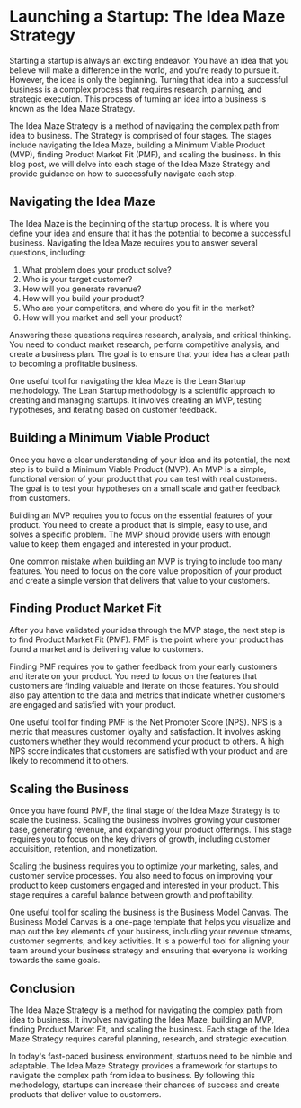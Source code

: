 # Launching a Startup: The Idea Maze Strategy

Starting a startup is always an exciting endeavor. You have an idea that you believe will make a difference in the world, and you're ready to pursue it. However, the idea is only the beginning. Turning that idea into a successful business is a complex process that requires research, planning, and strategic execution. This process of turning an idea into a business is known as the Idea Maze Strategy.

The Idea Maze Strategy is a method of navigating the complex path from idea to business. The Strategy is comprised of four stages. The stages include navigating the Idea Maze, building a Minimum Viable Product (MVP), finding Product Market Fit (PMF), and scaling the business. In this blog post, we will delve into each stage of the Idea Maze Strategy and provide guidance on how to successfully navigate each step.

## Navigating the Idea Maze

The Idea Maze is the beginning of the startup process. It is where you define your idea and ensure that it has the potential to become a successful business. Navigating the Idea Maze requires you to answer several questions, including:

1. What problem does your product solve?
2. Who is your target customer?
3. How will you generate revenue?
4. How will you build your product?
5. Who are your competitors, and where do you fit in the market?
6. How will you market and sell your product?

Answering these questions requires research, analysis, and critical thinking. You need to conduct market research, perform competitive analysis, and create a business plan. The goal is to ensure that your idea has a clear path to becoming a profitable business.

One useful tool for navigating the Idea Maze is the Lean Startup methodology. The Lean Startup methodology is a scientific approach to creating and managing startups. It involves creating an MVP, testing hypotheses, and iterating based on customer feedback.

## Building a Minimum Viable Product

Once you have a clear understanding of your idea and its potential, the next step is to build a Minimum Viable Product (MVP). An MVP is a simple, functional version of your product that you can test with real customers. The goal is to test your hypotheses on a small scale and gather feedback from customers.

Building an MVP requires you to focus on the essential features of your product. You need to create a product that is simple, easy to use, and solves a specific problem. The MVP should provide users with enough value to keep them engaged and interested in your product.

One common mistake when building an MVP is trying to include too many features. You need to focus on the core value proposition of your product and create a simple version that delivers that value to your customers.

## Finding Product Market Fit

After you have validated your idea through the MVP stage, the next step is to find Product Market Fit (PMF). PMF is the point where your product has found a market and is delivering value to customers.

Finding PMF requires you to gather feedback from your early customers and iterate on your product. You need to focus on the features that customers are finding valuable and iterate on those features. You should also pay attention to the data and metrics that indicate whether customers are engaged and satisfied with your product.

One useful tool for finding PMF is the Net Promoter Score (NPS). NPS is a metric that measures customer loyalty and satisfaction. It involves asking customers whether they would recommend your product to others. A high NPS score indicates that customers are satisfied with your product and are likely to recommend it to others.

## Scaling the Business

Once you have found PMF, the final stage of the Idea Maze Strategy is to scale the business. Scaling the business involves growing your customer base, generating revenue, and expanding your product offerings. This stage requires you to focus on the key drivers of growth, including customer acquisition, retention, and monetization.

Scaling the business requires you to optimize your marketing, sales, and customer service processes. You also need to focus on improving your product to keep customers engaged and interested in your product. This stage requires a careful balance between growth and profitability.

One useful tool for scaling the business is the Business Model Canvas. The Business Model Canvas is a one-page template that helps you visualize and map out the key elements of your business, including your revenue streams, customer segments, and key activities. It is a powerful tool for aligning your team around your business strategy and ensuring that everyone is working towards the same goals.

## Conclusion

The Idea Maze Strategy is a method for navigating the complex path from idea to business. It involves navigating the Idea Maze, building an MVP, finding Product Market Fit, and scaling the business. Each stage of the Idea Maze Strategy requires careful planning, research, and strategic execution.

In today's fast-paced business environment, startups need to be nimble and adaptable. The Idea Maze Strategy provides a framework for startups to navigate the complex path from idea to business. By following this methodology, startups can increase their chances of success and create products that deliver value to customers.